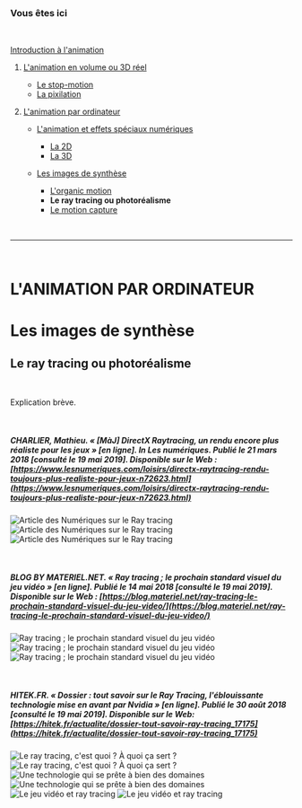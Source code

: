 <br/>

### Vous êtes ici

<br/>

[Introduction à l'animation](index.md)

1. [L'animation en volume ou 3D réel](envolume.md)

    - [Le stop-motion](stopmotion.md)
    - [La pixilation](pixilation.md)
    
2. [L'animation par ordinateur](parordinateur.md)

    - [L'animation et effets spéciaux numériques](numerique.md)
    
        * [La 2D](2d)
        * [La 3D](3d.md)
        
    - [Les images de synthèse](imagesdesynthèse.md)
    
        * [L'organic motion](organicmotion.md)
        * **Le ray tracing ou photoréalisme**
        * [Le motion capture](motioncapture.md)

<br/>

---------------------------------------------------------

<br/>

# L'ANIMATION PAR ORDINATEUR
# Les images de synthèse
## Le ray tracing ou photoréalisme

<br/>

Explication brève.

<br/>

##### CHARLIER, Mathieu. « [MàJ] DirectX Raytracing, un rendu encore plus réaliste pour les jeux » [en ligne]. In _Les numériques_. Publié le 21 mars 2018 [consulté le 19 mai 2019]. Disponible sur le Web : [https://www.lesnumeriques.com/loisirs/directx-raytracing-rendu-toujours-plus-realiste-pour-jeux-n72623.html](https://www.lesnumeriques.com/loisirs/directx-raytracing-rendu-toujours-plus-realiste-pour-jeux-n72623.html)

![Article des Numériques sur le Ray tracing](images/raytracing.JPG "Le Raytracing, encore plus de réalisme pour les jeux")
![Article des Numériques sur le Ray tracing](images/raytracingII.JPG "Le Raytracing, encore plus de réalisme pour les jeux")
![Article des Numériques sur le Ray tracing](images/raytracingIII.JPG "Le Raytracing, encore plus de réalisme pour les jeux")

<br/>

##### BLOG BY MATERIEL.NET. « Ray tracing ; le prochain standard visuel du jeu vidéo » [en ligne]. Publié le 14 mai 2018 [consulté le 19 mai 2019]. Disponible sur le Web : [https://blog.materiel.net/ray-tracing-le-prochain-standard-visuel-du-jeu-video/](https://blog.materiel.net/ray-tracing-le-prochain-standard-visuel-du-jeu-video/)

![Ray tracing ; le prochain standard visuel du jeu vidéo](images/rayI.JPG "Ray tracing ; le prochain standard visuel du jeu vidéo")
![Ray tracing ; le prochain standard visuel du jeu vidéo](images/rtracing.JPG "Ray tracing ; le prochain standard visuel du jeu vidéo")
![Ray tracing ; le prochain standard visuel du jeu vidéo](images/rayII.JPG "Ray tracing ; le prochain standard visuel du jeu vidéo")

<br/>

##### HITEK.FR. « Dossier : tout savoir sur le Ray Tracing, l'éblouissante technologie mise en avant par Nvidia » [en ligne]. Publié le 30 août 2018 [consulté le 19 mai 2019]. Disponible sur le Web: [https://hitek.fr/actualite/dossier-tout-savoir-ray-tracing_17175](https://hitek.fr/actualite/dossier-tout-savoir-ray-tracing_17175)

![Le ray tracing, c'est quoi ? À quoi ça sert ?](images/tracingI.JPG "Le ray tracing, c'est quoi ? À quoi ça sert ?")
![Le ray tracing, c'est quoi ? À quoi ça sert ?](images/tracingII.JPG "Le ray tracing, c'est quoi ? À quoi ça sert ?")
![Une technologie qui se prête à bien des domaines](images/tracingIII.JPG "Une technologie qui se prête à bien des domaines")
![Une technologie qui se prête à bien des domaines](images/tracingIV.JPG "Une technologie qui se prête à bien des domaines")
![Le jeu vidéo et ray tracing](images/tracingV.JPG "Le jeu vidéo et ray tracing")
![Le jeu vidéo et ray tracing](images/tracingVI.JPG "Le jeu vidéo et ray tracing")

<br/>
